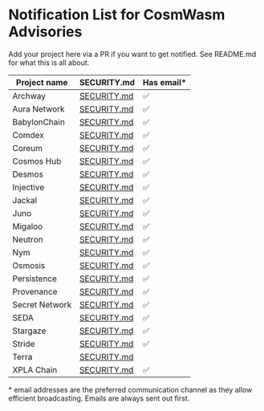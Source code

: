 # Notification List for CosmWasm Advisories

Add your project here via a PR if you want to get notified.
See README.md for what this is all about.

| Project name   | SECURITY.md                                                                                          | Has email\* |
| -------------- | ---------------------------------------------------------------------------------------------------- | ----------- |
| Archway        | [SECURITY.md](https://github.com/archway-network/archway/security/policy)                            | ✅          |
| Aura Network   | [SECURITY.md](https://github.com/aura-nw/aura/blob/main/SECURITY.md)                                 | ✅          |
| BabylonChain   | [SECURITY.md](https://github.com/babylonchain/babylon/blob/main/SECURITY.md)                         | ✅          |
| Comdex         | [SECURITY.md](https://github.com/comdex-official/comdex/blob/development/SECURITY.md)                | ✅          |
| Coreum         | [SECURITY.md](https://github.com/CoreumFoundation/coreum/blob/master/SECURITY.md)                    | ✅          |
| Cosmos Hub     | [SECURITY.md](https://github.com/cosmos/gaia/blob/main/SECURITY.md)                                  | ✅          |
| Desmos         | [SECURITY.md](https://github.com/desmos-labs/desmos/blob/master/SECURITY.md)                         | ✅          |
| Injective      | [SECURITY.md](https://github.com/InjectiveLabs/injective-chain-releases/blob/master/SECURITY.md)     | ✅          |
| Jackal         | [SECURITY.md](https://github.com/JackalLabs/canine-chain/blob/master/SECURITY.md)                    | ✅          |
| Juno           | [SECURITY.md](https://github.com/CosmosContracts/juno/blob/main/SECURITY.md)                         | ✅          |
| Migaloo        | [SECURITY.md](https://github.com/White-Whale-Defi-Platform/migaloo-chain/blob/main/docs/SECURITY.md) | ✅          |
| Neutron        | [SECURITY.md](https://github.com/neutron-org/neutron/blob/main/SECURITY.md)                          | ✅          |
| Nym            | [SECURITY.md](https://github.com/nymtech/nym/blob/develop/SECURITY.md)                               | ✅          |
| Osmosis        | [SECURITY.md](https://github.com/osmosis-labs/osmosis/blob/main/SECURITY.md)                         | ✅          |
| Persistence    | [SECURITY.md](https://github.com/persistenceOne/persistenceCore/blob/master/SECURITY.md)             | ✅          |
| Provenance     | [SECURITY.md](https://github.com/provenance-io/provenance/blob/main/SECURITY.md)                     | ✅          |
| Secret Network | [SECURITY.md](https://github.com/scrtlabs/SecretNetwork/blob/master/SECURITY.md)                     | ✅          |
| SEDA           | [SECURITY.md](https://github.com/sedaprotocol/seda-chain/blob/main/SECURITY.md)                      | ✅          |
| Stargaze       | [SECURITY.md](https://github.com/public-awesome/stargaze/blob/main/SECURITY.md)                      | ✅          |
| Stride         | [SECURITY.md](https://github.com/Stride-Labs/stride/blob/main/SECURITY.md)                           | ✅          |
| Terra          | [SECURITY.md](https://github.com/terra-money/core/blob/main/SECURITY.md)                             |             |
| XPLA Chain     | [SECURITY.md](https://github.com/xpladev/xpla/blob/main/SECURITY.md)                                 | ✅          |

\* email addresses are the preferred communication channel as they
allow efficient broadcasting. Emails are always sent out first.
